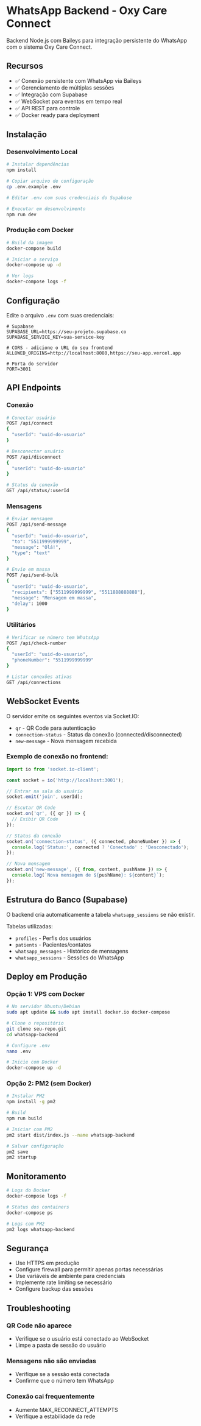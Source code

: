 # WhatsApp Backend - Oxy Care Connect

Backend Node.js com Baileys para integração persistente do WhatsApp com o sistema Oxy Care Connect.

## Recursos

- ✅ Conexão persistente com WhatsApp via Baileys
- ✅ Gerenciamento de múltiplas sessões
- ✅ Integração com Supabase
- ✅ WebSocket para eventos em tempo real
- ✅ API REST para controle
- ✅ Docker ready para deployment

## Instalação

### Desenvolvimento Local

```bash
# Instalar dependências
npm install

# Copiar arquivo de configuração
cp .env.example .env

# Editar .env com suas credenciais do Supabase

# Executar em desenvolvimento
npm run dev
```

### Produção com Docker

```bash
# Build da imagem
docker-compose build

# Iniciar o serviço
docker-compose up -d

# Ver logs
docker-compose logs -f
```

## Configuração

Edite o arquivo `.env` com suas credenciais:

```env
# Supabase
SUPABASE_URL=https://seu-projeto.supabase.co
SUPABASE_SERVICE_KEY=sua-service-key

# CORS - adicione o URL do seu frontend
ALLOWED_ORIGINS=http://localhost:8080,https://seu-app.vercel.app

# Porta do servidor
PORT=3001
```

## API Endpoints

### Conexão

```bash
# Conectar usuário
POST /api/connect
{
  "userId": "uuid-do-usuario"
}

# Desconectar usuário
POST /api/disconnect
{
  "userId": "uuid-do-usuario"
}

# Status da conexão
GET /api/status/:userId
```

### Mensagens

```bash
# Enviar mensagem
POST /api/send-message
{
  "userId": "uuid-do-usuario",
  "to": "5511999999999",
  "message": "Olá!",
  "type": "text"
}

# Envio em massa
POST /api/send-bulk
{
  "userId": "uuid-do-usuario",
  "recipients": ["5511999999999", "5511888888888"],
  "message": "Mensagem em massa",
  "delay": 1000
}
```

### Utilitários

```bash
# Verificar se número tem WhatsApp
POST /api/check-number
{
  "userId": "uuid-do-usuario",
  "phoneNumber": "5511999999999"
}

# Listar conexões ativas
GET /api/connections
```

## WebSocket Events

O servidor emite os seguintes eventos via Socket.IO:

- `qr` - QR Code para autenticação
- `connection-status` - Status da conexão (connected/disconnected)
- `new-message` - Nova mensagem recebida

### Exemplo de conexão no frontend:

```javascript
import io from 'socket.io-client';

const socket = io('http://localhost:3001');

// Entrar na sala do usuário
socket.emit('join', userId);

// Escutar QR Code
socket.on('qr', ({ qr }) => {
  // Exibir QR Code
});

// Status da conexão
socket.on('connection-status', ({ connected, phoneNumber }) => {
  console.log('Status:', connected ? 'Conectado' : 'Desconectado');
});

// Nova mensagem
socket.on('new-message', ({ from, content, pushName }) => {
  console.log(`Nova mensagem de ${pushName}: ${content}`);
});
```

## Estrutura do Banco (Supabase)

O backend cria automaticamente a tabela `whatsapp_sessions` se não existir.

Tabelas utilizadas:
- `profiles` - Perfis dos usuários
- `patients` - Pacientes/contatos
- `whatsapp_messages` - Histórico de mensagens
- `whatsapp_sessions` - Sessões do WhatsApp

## Deploy em Produção

### Opção 1: VPS com Docker

```bash
# No servidor Ubuntu/Debian
sudo apt update && sudo apt install docker.io docker-compose

# Clone o repositório
git clone seu-repo.git
cd whatsapp-backend

# Configure .env
nano .env

# Inicie com Docker
docker-compose up -d
```

### Opção 2: PM2 (sem Docker)

```bash
# Instalar PM2
npm install -g pm2

# Build
npm run build

# Iniciar com PM2
pm2 start dist/index.js --name whatsapp-backend

# Salvar configuração
pm2 save
pm2 startup
```

## Monitoramento

```bash
# Logs do Docker
docker-compose logs -f

# Status dos containers
docker-compose ps

# Logs com PM2
pm2 logs whatsapp-backend
```

## Segurança

- Use HTTPS em produção
- Configure firewall para permitir apenas portas necessárias
- Use variáveis de ambiente para credenciais
- Implemente rate limiting se necessário
- Configure backup das sessões

## Troubleshooting

### QR Code não aparece
- Verifique se o usuário está conectado ao WebSocket
- Limpe a pasta de sessão do usuário

### Mensagens não são enviadas
- Verifique se a sessão está conectada
- Confirme que o número tem WhatsApp

### Conexão cai frequentemente
- Aumente MAX_RECONNECT_ATTEMPTS
- Verifique a estabilidade da rede